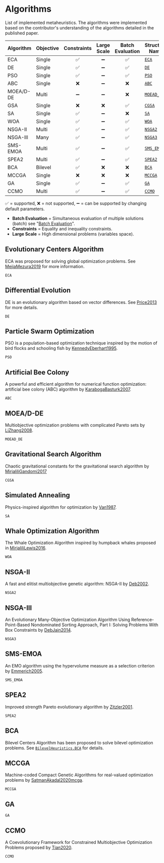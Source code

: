 # Algorithms

List of implemented metaheuristics. The algorithms were implemented based on the
contributor's understanding of the algorithms detailed in the published paper.

| Algorithm | Objective | Constraints | Large Scale | Batch Evaluation| Structure Name         |
|-----------|:-----------|:-----------:|:-----------:| :----------:|------------------------|
| ECA       |  Single    |      ✅     |   ➖        |   ✅        | [`ECA`](@ref)          |
| DE        |  Single    |      ✅     |   ➖        |   ✅        | [`DE`](@ref)           |
| PSO       |  Single    |      ✅     |   ➖        |   ✅        | [`PSO`](@ref)          |
| ABC       |  Single    |      ❌     |   ➖        |   ❌        | [`ABC`](@ref)          |
| MOEA/D-DE |  Multi     |      ➖     |   ➖        |   ❌        | [`MOEAD_DE`](@ref)     |
| GSA       |  Single    |      ❌     |   ❌        |   ✅        | [`CGSA`](@ref)         |
| SA        |  Single    |      ✅     |   ➖        |   ❌        | [`SA`](@ref)           |
| WOA       |  Single    |      ✅     |   ➖        |   ✅        | [`WOA`](@ref)          |
| NSGA-II   |  Multi     |      ✅     |   ➖        |   ✅        | [`NSGA2`](@ref)        |
| NSGA-III  |  Many      |      ✅     |   ➖        |   ✅        | [`NSGA3`](@ref)        |
| SMS-EMOA  |  Multi     |      ✅     |   ➖        |   ✅        | [`SMS_EMOA`](@ref)     |
| SPEA2     |  Multi     |      ✅     |   ➖        |   ✅        | [`SPEA2`](@ref)        |
| BCA       |  Bilevel   |      ✅     |   ❌        |   ❌        | [`BCA`](https://jmejia8.github.io/BilevelHeuristics.jl/dev/algorithms/#BCA) |
| MCCGA     |  Single    |      ❌     |   ❌        |   ❌        | [`MCCGA`](@ref)        |
| GA        |  Single    |      ✅     |   ➖        |   ✅        | [`GA`](@ref)        |
| CCMO      |  Multi     |      ✅     |   ➖        |   ✅        | [`CCMO`](@ref)        |


✅ = supported,
❌ = not supported,
➖ = can be supported by changing default parameters.

- **Batch Evaluation** = Simultaneous evaluation of multiple solutions (batch) see "[Batch Evaluation](@ref)".
- **Constraints** = Equality and inequality constraints.
- **Large Scale** = High dimensional problems (variables space).

## Evolutionary Centers Algorithm

ECA was proposed for solving global optimization problems. See [MejiaMezura2019](@cite) for more information.
```@docs
ECA
```

## Differential Evolution

DE is an evolutionary algorithm based on vector differences.
See [Price2013](@cite) for more details.

```@docs
DE
```

## Particle Swarm Optimization

PSO is a population-based optimization technique inspired by the motion of bird flocks and schooling fish by [KennedyEberhart1995](@cite).

```@docs
PSO
```

## Artificial Bee Colony

A powerful and efficient algorithm for numerical function optimization: artificial bee colony (ABC) algorithm by [KarabogaBasturk2007](@cite).
```@docs
ABC
```


## MOEA/D-DE

Multiobjective optimization problems with complicated Pareto sets by [LiZhang2008](@cite).

```@docs
MOEAD_DE
```


## Gravitational Search Algorithm

Chaotic gravitational constants for the gravitational search algorithm by
[MirjaliliGandomi2017](@cite)

```@docs
CGSA
```


## Simulated Annealing

Physics-inspired algorithm for optimization by [Van1987](@cite).

```@docs
SA
```

## Whale Optimization Algorithm

The Whale Optimization Algorithm inspired by humpback whales proposed in [MirjaliliLewis2016](@cite).

```@docs
WOA
```


## NSGA-II

A fast and elitist multiobjective genetic algorithm: NSGA-II by [Deb2002](@cite).

```@docs
NSGA2
```


## NSGA-III

An Evolutionary Many-Objective Optimization Algorithm Using Reference-Point-Based
Nondominated Sorting Approach, Part I: Solving Problems With Box Constraints by [DebJain2014](@cite).
```@docs
NSGA3
```

## SMS-EMOA

An EMO algorithm using the hypervolume measure as a selection criterion by [Emmerich2005](@cite).
```@docs
SMS_EMOA
```


## SPEA2

Improved strength Pareto evolutionary algorithm by [Zitzler2001](@cite).
```@docs
SPEA2
```

## BCA

Bilevel Centers Algorithm has been proposed to solve bilevel optimization problems.
See [`BilevelHeuristics.BCA`](https://jmejia8.github.io/BilevelHeuristics.jl/dev/algorithms/#BCA) for 
details.


## MCCGA

Machine-coded Compact Genetic Algorithms for real-valued optimization problems by [SatmanAkadal2020mcga](@cite).

```@docs
MCCGA
```

## GA


```@docs
GA
```

## CCMO

A Coevolutionary Framework for Constrained Multiobjective Optimization Problems
proposed by [Tian2020](@cite).

```@docs
CCMO
```
